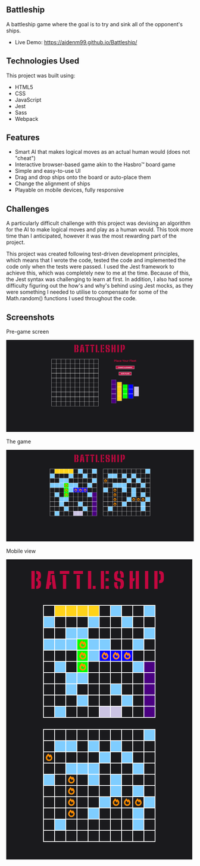 ## Battleship
A battleship game where the goal is to try and sink all of the opponent's ships. 

- Live Demo: https://aidenm99.github.io/Battleship/

## Technologies Used
This project was built using:
- HTML5
- CSS
- JavaScript
- Jest
- Sass
- Webpack

## Features
- Smart AI that makes logical moves as an actual human would (does not "cheat")
- Interactive browser-based game akin to the Hasbro™ board game
- Simple and easy-to-use UI
- Drag and drop ships onto the board or auto-place them
- Change the alignment of ships
- Playable on mobile devices, fully responsive

## Challenges
A particularly difficult challenge with this project was devising an algorithm for the AI to make logical moves and play as a human would. This took more time than I 
anticipated, however it was the most rewarding part of the project.

This project was created following test-driven development principles, which means that I wrote the code, tested the code and implemented the code only when the tests were
passed. I used the Jest framework to achieve this, which was completely new to me at the time. Because of this, the Jest syntax was challenging to learn at first. In addition, 
I also had some difficulty figuring out the how's and why's behind using Jest mocks, as they were something I needed to utilise to compensate for some of the Math.random()
functions I used throughout the code.

## Screenshots
Pre-game screen

![](./images/Battleship1.png)

The game

![](./images/Battleship2.png)

Mobile view

![](./images/Battleship3.png)
